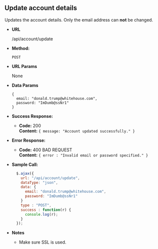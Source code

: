 **Update account details**
----
  Updates the account details. Only the email address can **not** be changed.

* **URL**

  /api/account/update

* **Method:**

  `POST`
  
* **URL Params**

  None

* **Data Params**

  ```
  {
    email: "donald.trump@whitehouse.com",
    password: "ImDumb@ssNr1"
  }
  ```

* **Success Response:**

  * **Code:** 200 <br />
    **Content:** `{ message: "Account updated successfully." }`
 
* **Error Response:**

  * **Code:** 400 BAD REQUEST <br />
    **Content:** `{ error : "Invalid email or password specified." }`
        
* **Sample Call:**

  ```javascript
    $.ajax({
      url: "/api/account/update",
      dataType: "json",
      data: {
        email: "donald.trump@whitehouse.com",
        password: "ImDumb@ssNr1"
      }
      type : "POST",
      success : function(r) {
        console.log(r);
      }
    });
  ```

* **Notes**

  * Make sure SSL is used.
